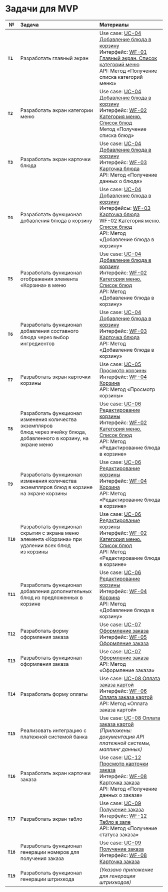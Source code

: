 # Задачи для MVP

| №         | **Задача**                                                                                                                  | **Материалы**                                                                                                                                                                                                                                       |
| --------- | :-------------------------------------------------------------------------------------------------------------------------- | :-------------------------------------------------------------------------------------------------------------------------------------------------------------------------------------------------------------------------------------------------- |
| **`T1`**  | Разработать главный экран                                                                                                   | Use case: [UC-04 Добавление блюда в корзину](../requirements/uc04.md)<br>Интерфейс: [WF-01 Главный экран. Список категорий меню](../user_interface/wf01.md)<br>API: Метод «Получение списка категорий меню»                                         |
| **`T2`**  | Разработать экран категории меню                                                                                            | Use case: [UC-04 Добавление блюда в корзину](../requirements/uc04.md)<br>Интерфейс: [WF-02 Категория меню. Список блюд](../user_interface/wf02.md)<br>Метод «Получение списка блюд»                                                                 |
| **`T3`**  | Разработать экран карточки блюда                                                                                            | Use case: [UC-04 Добавление блюда в корзину](../requirements/uc04.md)<br>Интерфейс: [WF-03 Карточка блюда](../user_interface/wf03.md)<br>API: Метод «Получение данных о блюде»                                                                      |
| **`T4`**  | Разработать функционал добавления блюда в корзину                                                                           | Use case: [UC-04 Добавление блюда в корзину](../requirements/uc04.md)<br>Интерфейсы: [WF-03 Карточка блюда](../user_interface/wf03.md)<br>[WF-02 Категория меню. Список блюд](../user_interface/wf02.md)<br>API: Метод «Добавление блюда в корзину» |
| **`T5`**  | Разработать функционал отображения элемента «Корзина» в меню                                                                | Use case: [UC-04 Добавление блюда в корзину](../requirements/uc04.md)<br>Интерфейс: [WF-02 Категория меню. Список блюд](../user_interface/wf02.md)<br>API: Метод «Добавление блюда в корзину»                                                       |
| **`T6`**  | Разработать функционал добавления составного блюда через выбор ингредиентов                                                 | Use case: [UC-04 Добавление блюда в корзину](../requirements/uc04.md)<br>Интерфейс: [WF-03 Карточка блюда](../user_interface/wf03.md)<br>API: Метод «Добавление блюда в корзину»                                                                    |
| **`T7`**  | Разработать экран карточки корзины                                                                                          | Use case: [UC-05 Просмотр корзины](../requirements/uc05.md)<br>Интерфейс: [WF-04 Корзина](../user_interface/wf04.md)<br>API: Метод «Просмотр корзины»                                                                                               |
| **`T8`**  | Разработать функционал изменения количества экземпляров <br>блюд через ячейку блюда, добавленного в корзину, на экране меню | Use case: [UC-06 Редактирование корзины](../requirements/uc06.md)<br>Интерфейс: [WF-02 Категория меню. Список блюд](../user_interface/wf02.md)<br>API: Метод «Редактирование блюда в корзине»                                                       |
| **`T9`**  | Разработать функционал изменения количества экземпляров блюд в корзине на экране корзины<br>                                | Use case: [UC-06 Редактирование корзины](../requirements/uc06.md)<br>Интерфейс: [WF-04 Корзина](../user_interface/wf04.md)<br>API: Метод «Редактирование блюда в корзине»                                                                           |
| **`T10`** | Разработать функционал скрытия с экрана меню элемента «Корзина» при удалении всех блюд<br>из корзины                        | Use case: [UC-06 Редактирование корзины](../requirements/uc06.md)<br>Интерфейс: [WF-02 Категория меню. Список блюд](../user_interface/wf02.md)<br>API: Метод «Редактирование блюда в корзине»                                                       |
| **`T11`** | Разработать функционал добавления дополнительных блюд из предложенных в корзине                                             | Use case: [UC-06 Редактирование корзины](../requirements/uc06.md)<br>Интерфейс: [WF-04 Корзина](../user_interface/wf04.md)<br>API: Метод «Добавление блюда в корзину»                                                                               |
| **`T12`** | Разработать форму оформления заказа                                                                                         | Use case: [UC-07 Оформление заказа](../requirements/uc07.md)<br>Интерфейс: [WF-05 Оформление заказа](../user_interface/wf05.md)                                                                                                                     |
| **`T13`** | Разработать функционал оформления заказа                                                                                    | Use case: [UC-07 Оформление заказа](../requirements/uc07.md)<br>API: Метод «Оформление заказа»                                                                                                                                                      |
| **`T14`** | Разработать форму оплаты                                                                                                    | Use case: [UC-08 Оплата заказа картой](../requirements/uc08.md)<br>Интерфейс: [WF-06 Оплата заказа картой](../user_interface/wf06.md)<br>API: Метод «Оплата заказа картой»                                                                          |
| **`T15`** | Реализовать интеграцию с платежной системой банка                                                                           | Use case: [UC-08 Оплата заказа картой](../requirements/uc08.md)<br>*(Приложены: документация API платежной системы, <br>маппинг данных)*                                                                                                            |
| **`T16`** | Разработать экран карточки заказа                                                                                           | Use case: [UC-12 Просмотр карточки заказа](../requirements/uc12.md)<br>Интерфейс: [WF-08 Карточка заказа](../user_interface/wf08.md)<br>API: Метод «Получение данных о заказе»                                                                      |
| **`T17`** | Разработать экран табло                                                                                                     | Use case: [UC-09 Получение заказа](../requirements/uc09.md)<br>Интерфейс: [WF-12 Табло в зале](../user_interface/wf12.md)<br>API: Метод «Получение статуса заказа»                                                                                  |
| **`T18`** | Разработать функционал генерации номеров для получения заказа                                                               | Use case: [UC-09 Получение заказа](../requirements/uc09.md)<br>Интерфейс: [WF-08 Карточка заказа](../user_interface/wf08.md)                                                                                                                        |
| **`T19`** | Разработать функционал генерации штрихкода                                                                                  | *(Указано приложение для генерации штрихкодов)*                                                                                                                                                                                                     |
